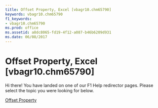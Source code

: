 ```yaml
---
title: Offset Property, Excel [vbagr10.chm65790]
keywords: vbagr10.chm65790
f1_keywords:
- vbagr10.chm65790
ms.prod: office
ms.assetid: a8dc8065-fd19-4f12-a087-b46b6209d931
ms.date: 06/08/2017
---
```



# Offset Property, Excel [vbagr10.chm65790]

Hi there! You have landed on one of our F1 Help redirector pages. Please select the topic you were looking for below.

[Offset Property](http://msdn.microsoft.com/library/f2f00d51-2a85-aa9c-4361-69f4534cd8e5%28Office.15%29.aspx)

